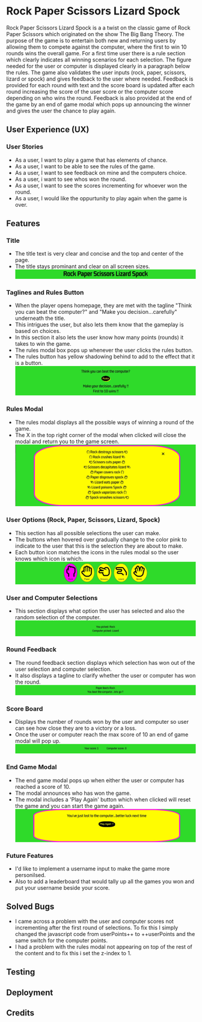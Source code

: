 # Rock Paper Scissors Lizard Spock

Rock Paper Scissors Lizard Spock is a a twist on the classic game of Rock Paper Scissors which originated on the show The Big Bang Theory. The purpose of the game is to entertain both new and returning users by allowing them to compete against the computer, where the first to win 10 rounds wins the overall game. For a first time user there is a rule section which clearly indicates all winning scenarios for each selection. The figure needed for the user or computer is displayed clearly in a paragraph below the rules. The game also validates the user inputs (rock, paper, scissors, lizard or spock) and gives feedback to the user where needed. Feedback is provided for each round with text and the score board is updated after each round increasing the score of the user score or the computer score depending on who wins the round. Feedback is also provided at the end of the game by an end of game modal which pops up announcing the winner and gives the user the chance to play again.

## User Experience (UX)
### User Stories

* As a user, I want to play a game that has elements of chance.
* As a user, I want to be able to see the rules of the game.
* As a user, I want to see feedback on mine and the computers choice.
* As a user, i want to see whos won the round.
* As a user, I want to see the scores incrementing for whoever won the round. 
* As a user, I would like the oppurtunity to play again when the game is over.

## Features
### Title
*   The title text is very clear and concise and the top and center of the page.
*   The title stays prominant and clear on all screen sizes.
![Title](assets/images/title.jpg)
### Taglines and Rules Button
* When the player opens homepage, they are met with the tagline "Think you can beat the computer?" and "Make you decision...carefully" underneath the title.
* This intrigues the user, but also lets them know that the gameplay is based on choices.
* In this section it also lets the user know how many points (rounds) it takes to win the game.
* The rules modal box pops up whenever the user clicks the rules button.
* The rules button has yellow shadowing behind to add to the effect that it is a button.
![Taglines](assets/images/taglines.jpg)
### Rules Modal
* The rules modal displays all the possible ways of winning a round of the game. 
* The X in the top right corner of the modal when clicked will close the modal and return you to the game screen.
![Rules modal](assets/images/rules-content.jpg)
### User Options (Rock, Paper, Scissors, Lizard, Spock)
* This section has all possible selections the user can make.
* The buttons when hovered over gradually change to the color pink to indicate to the user that this is the selection they are about to make.
* Each button icon matches the icons in the rules modal so the user knows which icon is which.
![User Options](assets/images/user-options.jpg)
### User and Computer Selections 
* This section displays what option the user has selected and also the random selection of the computer.
![User and computer selections](assets/images/user%26comp-selection.jpg)
### Round Feedback
* The round feedback section displays which selection has won out of the user selection and computer selection.
* It also displays a tagline to clarify whether the user or computer has won the round.
![Round feedback](assets/images/round-feedback.jpg)
### Score Board
* Displays the number of rounds won by the user and computer so user can see how close they are to a victory or a loss.
* Once the user or computer reach the max score of 10 an end of game modal will pop up.
![Score board](assets/images/score-board.jpg)
### End Game Modal
* The end game modal pops up when either the user or computer has reached a score of 10.
* The modal announces who has won the game.
* The modal includes a 'Play Again' button which when clicked will reset the game and you can start the game again. 
![End game modal](assets/images/end-game-modal.jpg)
### Future Features
* I'd like to implement a username input to make the game more personilsed.
* Also to add a leaderboard that would tally up all the games you won and put your username beside your score.


## Solved Bugs
* I came across a problem with the user and computer scores not incrementing after the first round of selections. To fix this I simply changed the javascript code from userPoints++ to ++userPoints and the same switch for the computer points.
* I had a problem with the rules modal not appearing on top of the rest of the content and to fix this i set the z-index to 1.
## Testing

## Deployment

## Credits

